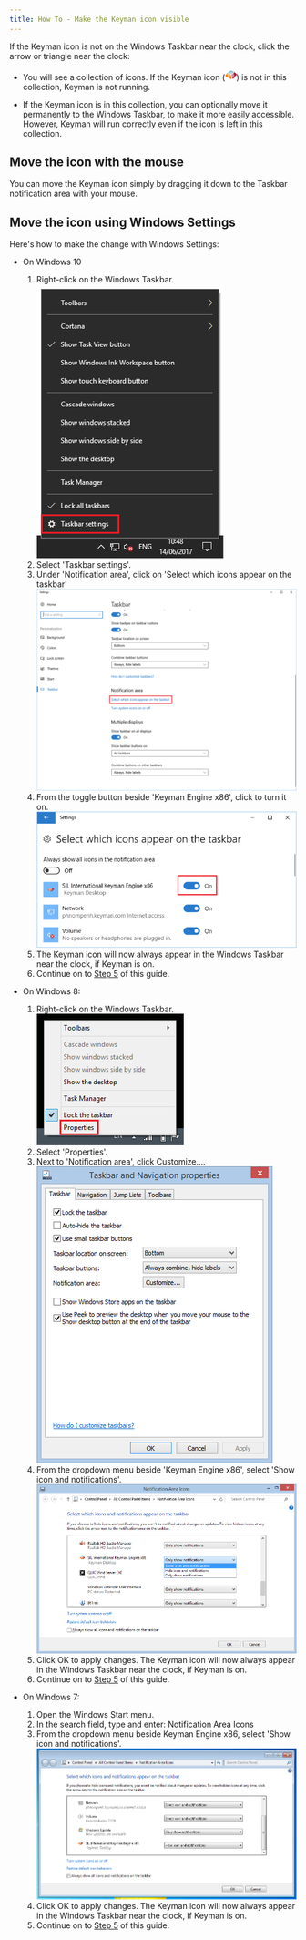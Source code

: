 ```yaml
---
title: How To - Make the Keyman icon visible
---
```


If the Keyman icon is not on the Windows Taskbar near the clock, click
the arrow or triangle near the clock:

-   You will see a collection of icons. If the Keyman icon
    (![](../desktop_images/icon-keyman.png)) is not in this collection,
    Keyman is not running.

-   If the Keyman icon is in this collection, you can optionally
    move it permanently to the Windows Taskbar, to make it more
    easily accessible. However, Keyman will run correctly even if
    the icon is left in this collection.

## Move the icon with the mouse

You can move the Keyman icon simply by dragging it down to the Taskbar
notification area with your mouse.

## Move the icon using Windows Settings

Here's how to make the change with Windows Settings:

-   On Windows 10

    1.  Right-click on the Windows Taskbar.
        ![](../desktop_images/win10-taskbar1.png)
    2.  Select 'Taskbar settings'.
    3.  Under 'Notification area', click on 'Select which icons
        appear on the taskbar'
        ![](../desktop_images/win10-taskbar2.png)
    4.  From the toggle button beside 'Keyman
        Engine x86', click to turn it on.
        ![](../desktop_images/win10-taskbar3.png)
    5.  The Keyman icon will now always appear in the Windows
        Taskbar near the clock, if Keyman is on.
    6.  Continue on to [Step 5](../start/tutorial#step-5-) of this guide.

-   On Windows 8:

    1.  Right-click on the Windows Taskbar.
        ![](../desktop_images/win8-taskbar1.png)
    2.  Select 'Properties'.
    3.  Next to 'Notification area', click Customize….
        ![](../desktop_images/win8-taskbar2.png)
    4.  From the dropdown menu beside 'Keyman
        Engine x86', select 'Show icon and notifications'.
        ![](../desktop_images/win8-taskbar3.png)
    5.  Click OK to apply changes. The Keyman icon will now always
        appear in the Windows Taskbar near the clock, if Keyman is
        on.
    6.  Continue on to [Step 5](../start/tutorial#step-5-) of this guide.

-   On Windows 7:

    1.  Open the Windows Start menu.
    2.  In the search field, type and enter: Notification Area Icons
    3.  From the dropdown menu beside Keyman
        Engine x86, select 'Show icon and notifications'.
        ![](../desktop_images/7-taskbar.png)
    4.  Click OK to apply changes. The Keyman icon will now always
        appear in the Windows Taskbar near the clock, if Keyman is
        on.
    5.  Continue on to [Step 5](../start/tutorial#step-5-) of this guide.

